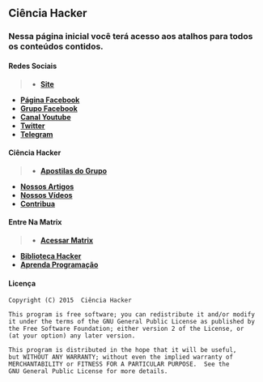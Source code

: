 ## Ciência Hacker

### Nessa página inicial você terá acesso aos atalhos para todos os conteúdos contidos.

#### Redes Sociais

>* [**Site**](http://cienciahacker.com.br)
* [**Página Facebook**](https://fb.com/cienciahacker)
* [**Grupo Facebook**](https://fb.com/groups/cienciahacker)
* [**Canal Youtube**](https://www.youtube.com/user/cienciahacker)
* [**Twitter**](https://twitter.com/cienciahacker)
* [**Telegram**](https://telegram.me/cienciahacker)

#### Ciência Hacker

>* [**Apostilas do Grupo**](cienciaHacker/arquivos/apostilas.md)
* [**Nossos Artigos**](cienciaHacker/arquivos/artigos.md)
* [**Nossos Vídeos**](cienciaHacker/arquivos/vídeos.md)
* [**Contribua**](cienciaHacker/arquivos/contribua.md)

#### Entre Na Matrix

>* [**Acessar Matrix**](matrix/)   
* [**Biblioteca Hacker**](matrix/arquivos/biblioteca.md)  
* [**Aprenda Programação**](matrix/arquivos/programação.md) 

#### Licença

    Copyright (C) 2015  Ciência Hacker

    This program is free software; you can redistribute it and/or modify
    it under the terms of the GNU General Public License as published by
    the Free Software Foundation; either version 2 of the License, or
    (at your option) any later version.

    This program is distributed in the hope that it will be useful,
    but WITHOUT ANY WARRANTY; without even the implied warranty of
    MERCHANTABILITY or FITNESS FOR A PARTICULAR PURPOSE.  See the
    GNU General Public License for more details.
